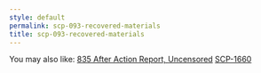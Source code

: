 ```yaml
---
style: default
permalink: scp-093-recovered-materials
title: scp-093-recovered-materials
---
```

You may also like:
[835 After Action Report, Uncensored](http://scp-wiki.net/835aarfull)
[SCP-1660](http://scp-wiki.net/scp-1660)